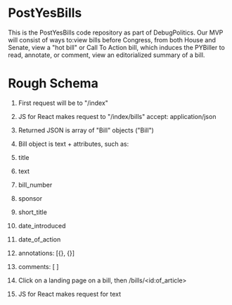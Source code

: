 # PostYesBills
This is the PostYesBills code repository as part of DebugPolitics.
Our MVP will consist of ways to:view bills before Congress, from both House and Senate, view a "hot bill" or Call To Action bill, which induces the PYBiller to read, annotate, or comment, view an editorialized summary of a bill.

# Rough Schema

1. First request will be to "/index"

2. JS for React makes request to "/index/bills"
   accept: application/json

3. Returned JSON is array of "Bill" objects ("Bill")

4. Bill object is text + attributes, such as:
 1. title
 2. text
 3. bill_number
 4. sponsor
 5. short_title
 6. date_introduced
 7. date_of_action
 8. annotations: [{}, {}]
 9. comments: [ ]

5. Click on a landing page on a bill, then 
   /bills/&lt;id:of_article>

6. JS for React makes request for text



